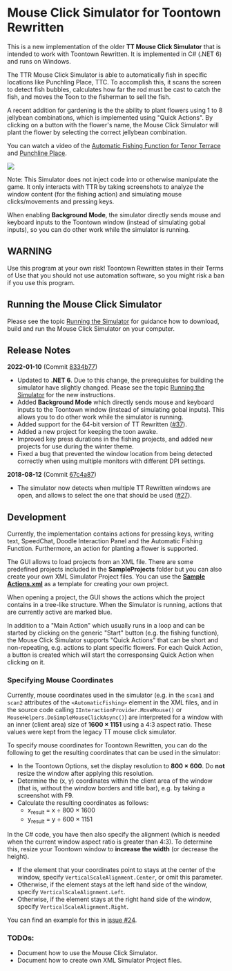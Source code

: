﻿# Mouse Click Simulator for Toontown Rewritten

This is a new implementation of the older **TT Mouse Click Simulator** that is intended to work with Toontown Rewritten. It is implemented
in C# (.NET 6) and runs on Windows.

The TTR Mouse Click Simulator is able to automatically fish in specific locations like Punchling Place, TTC. To accomplish this, it scans the
screen to detect fish bubbles, calculates how far the rod must be cast to catch the fish, and moves the Toon to the fisherman to sell the fish.

A recent addition for gardening is the the ability to plant flowers using 1 to 8 jellybean combinations, which is implemented using "Quick Actions".
By clicking on a button with the flower's name, the Mouse Click Simulator will plant the flower by selecting the correct jellybean combination.

You can watch a video of the <a href="https://www.youtube.com/watch?v=uq7VaJkO6-k" target="_blank">Automatic Fishing Function for Tenor Terrace</a>
and <a href="https://www.youtube.com/watch?v=dS-gBcvsjz4" target="_blank">Punchline Place</a>.

![](https://user-images.githubusercontent.com/13289184/148388183-a2010232-dec5-4d50-9893-0d9994b6ac17.png)

Note: This Simulator does not inject code into or otherwise manipulate the game. It only interacts with TTR by taking screenshots to analyze the window content
(for the fishing action) and simulating mouse clicks/movements and pressing keys.

When enabling **Background Mode**, the simulator directly sends mouse and keyboard inputs to the Toontown window (instead of simulating gobal inputs),
so you can do other work while the simulator is running.

## WARNING
Use this program at your own risk!
Toontown Rewritten states in their Terms of Use that you should not use automation software, so you might risk a ban if you use this program.

## Running the Mouse Click Simulator

Please see the topic [Running the Simulator](https://github.com/kpreisser/MouseClickSimulator/wiki/Running-the-Simulator) for guidance how to download,
build and run the Mouse Click Simulator on your computer.

## Release Notes
**2022-01-10** (Commit [8334b77](https://github.com/kpreisser/MouseClickSimulator/commit/bcec1855a60b4a2919545046691c655c31b0cc8c))

- Updated to **.NET 6**.
  Due to this change, the prerequisites for building the simulator have slightly changed. Please see the topic 
  [Running the Simulator](https://github.com/kpreisser/MouseClickSimulator/wiki/Running-the-Simulator) for the new instructions.
- Added **Background Mode** which directly sends mouse and keyboard inputs to the Toontown window (instead of simulating gobal inputs).
  This allows you to do other work while the simulator is running.
- Added support for the 64-bit version of TT Rewritten ([#37](https://github.com/kpreisser/MouseClickSimulator/issues/37)).
- Added a new project for keeping the toon awake.
- Improved key press durations in the fishing projects, and added new projects for use during the winter theme.
- Fixed a bug that prevented the window location from being detected correctly when using multiple monitors with different DPI settings.

**2018-08-12** (Commit [67c4a87](https://github.com/kpreisser/MouseClickSimulator/commit/67c4a87c1db7fd906f3dfc88aa6cc26c51dc6d4f))

- The simulator now detects when multiple TT Rewritten windows are open, and allows to select the one that should be used
  ([#27](https://github.com/kpreisser/MouseClickSimulator/issues/27)).

## Development

Currently, the implementation contains actions for pressing keys, writing text, SpeedChat, Doodle Interaction Panel and the Automatic Fishing
Function. Furthermore, an action for planting a flower is supported.

The GUI allows to load projects from an XML file. There are some predefined projects included in the **SampleProjects** folder but you can also
create your own XML Simulator Project files. You can use the 
[**Sample Actions.xml**](https://github.com/kpreisser/MouseClickSimulator/blob/master/TTMouseclickSimulator/SampleProjects/Sample%20Actions.xml) as a
template for creating your own project.

When opening a project, the GUI shows the actions which the project contains in a tree-like structure. When the Simulator is running, actions that are 
currently active are marked blue.

In addition to a "Main Action" which usually runs in a loop and can be started by clicking on the generic "Start" button (e.g. the fishing function),
the Mouse Click Simulator supports "Quick Actions" that can be short and non-repeating, e.g. actions to plant specific flowers. For each Quick Action,
a button is created which will start the corresponsing Quick Action when clicking on it.

### Specifying Mouse Coordinates

Currently, mouse coordinates used in the simulator (e.g. in the `scan1` and `scan2` attributes of the `<AutomaticFishing>` element
in the XML files, and in the source code calling `IInteractionProvider.MoveMouse()` or `MouseHelpers.DoSimpleMouseClickAsync()`) are
interpreted for a window with an inner (client area) size of **1600 × 1151** using a 4:3 aspect ratio. These values were kept from the
legacy TT mouse click simulator.

To specify mouse coordinates for Toontown Rewritten, you can do the following to get the resulting coordinates that can be used in the simulator:
- In the Toontown Options, set the display resolution to **800 × 600**. Do **not** resize the window after applying this resolution.
- Determine the (x, y) coordinates within the client area of the window (that is, without the window borders and title bar), e.g. by
  taking a screenshot with F9.
- Calculate the resulting coordinates as follows:
  - x<sub>result</sub> = x ÷ 800 × 1600
  - y<sub>result</sub> = y ÷ 600 × 1151

In the C# code, you have then also specify the alignment (which is needed when the current window aspect ratio is greater than 4:3).
To determine this, resize your Toontown window to **increase the width** (or decrease the height).
- If the element that your coordinates point to stays at the center of the window, specify `VerticalScaleAlignment.Center`, or omit this parameter.
- Otherwise, if the element stays at the left hand side of the window, specify `VerticalScaleAlignment.Left`.
- Otherwise, if the element stays at the right hand side of the window, specify `VerticalScaleAlignment.Right`.

You can find an example for this in [issue #24](https://github.com/kpreisser/MouseClickSimulator/issues/24#issuecomment-306059882).

### TODOs:
- Document how to use the Mouse Click Simulator.
- Document how to create own XML Simulator Project files.
